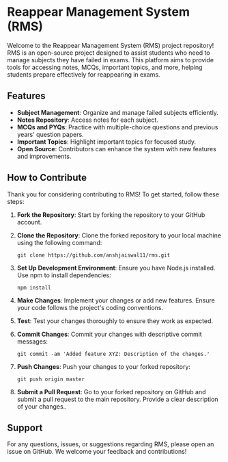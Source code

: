 # Reappear Management System (RMS)

Welcome to the Reappear Management System (RMS) project repository! RMS is an open-source project designed to assist students who need to manage subjects they have failed in exams. This platform aims to provide tools for accessing notes, MCQs, important topics, and more, helping students prepare effectively for reappearing in exams.

## Features

- **Subject Management**: Organize and manage failed subjects efficiently.
- **Notes Repository**: Access notes for each subject.
- **MCQs and PYQs**: Practice with multiple-choice questions and previous years' question papers.
- **Important Topics**: Highlight important topics for focused study.
- **Open Source**: Contributors can enhance the system with new features and improvements.

## How to Contribute

Thank you for considering contributing to RMS! To get started, follow these steps:

1. **Fork the Repository**: Start by forking the repository to your GitHub account.

2. **Clone the Repository**: Clone the forked repository to your local machine using the following command:
   ```
   git clone https://github.com/anshjaiswal11/rms.git
   ```

3. **Set Up Development Environment**: Ensure you have Node.js installed. Use npm to install dependencies:
   ```
   npm install
   ```

4. **Make Changes**: Implement your changes or add new features. Ensure your code follows the project's coding conventions.

5. **Test**: Test your changes thoroughly to ensure they work as expected.

6. **Commit Changes**: Commit your changes with descriptive commit messages:
   ```
   git commit -am 'Added feature XYZ: Description of the changes.'
   ```

7. **Push Changes**: Push your changes to your forked repository:
   ```
   git push origin master
   ```

8. **Submit a Pull Request**: Go to your forked repository on GitHub and submit a pull request to the main repository. Provide a clear description of your changes..

## Support

For any questions, issues, or suggestions regarding RMS, please open an issue on GitHub. We welcome your feedback and contributions!

